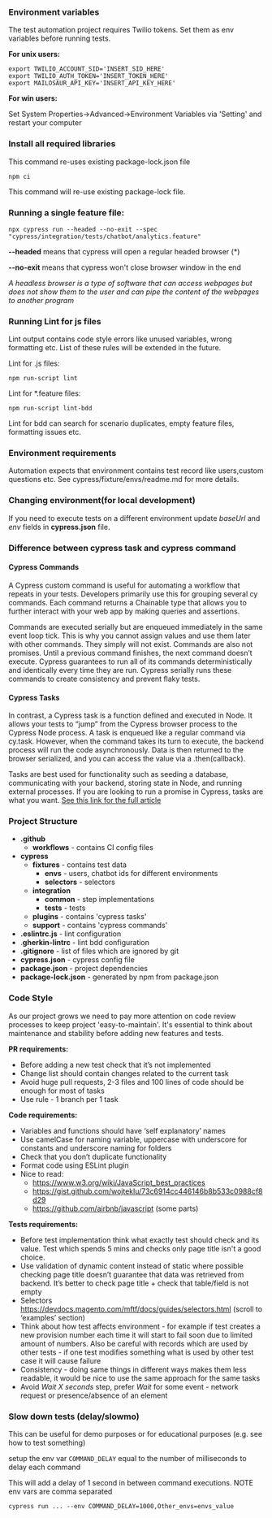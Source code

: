 ### Environment variables

The test automation project requires Twilio tokens. Set them as env variables before running tests.

**For unix users:**
```console
export TWILIO_ACCOUNT_SID='INSERT_SID_HERE'
export TWILIO_AUTH_TOKEN='INSERT_TOKEN_HERE'
export MAILOSAUR_API_KEY='INSERT_API_KEY_HERE'
```

**For win users:**

Set System Properties->Advanced->Environment Variables via 'Setting' and restart your computer

### Install all required libraries
This command re-uses existing package-lock.json file

```console
npm ci
```

This command will re-use existing package-lock file.

### Running a single feature file:

```console
npx cypress run --headed --no-exit --spec "cypress/integration/tests/chatbot/analytics.feature"
```
**--headed** means that cypress will open a regular headed browser (*)

**--no-exit** means that cypress won't close browser window in the end

_A headless browser is a type of software that can access webpages but does not show them to the user and can pipe 
the content of the webpages to another program_

### Running Lint for js files
Lint output contains code style errors like unused variables, wrong formatting etc. List of 
these rules will be extended in the future. 

Lint for  .js files:
```console
npm run-script lint
```

Lint for *.feature files:
```console
npm run-script lint-bdd
```
Lint for bdd can search for scenario duplicates, empty feature files, formatting issues etc.

### Environment requirements
Automation expects that environment contains test record like users,custom questions etc.
See cypress/fixture/envs/readme.md for more details.


### Changing environment(for local development)
If you need to execute tests on a different environment update _baseUrl_ and _env_ fields in **cypress.json** file.

### Difference between cypress task and cypress command
#### Cypress Commands
A Cypress custom command is useful for automating a workflow that repeats in your tests. Developers primarily use this for grouping several cy commands. Each command returns a Chainable type that allows you to further interact with your web app by making queries and assertions.

Commands are executed serially but are enqueued immediately in the same event loop tick. This is why you cannot assign values and use them later with other commands. They simply will not exist.
Commands are also not promises. Until a previous command finishes, the next command doesn’t execute. Cypress guarantees to run all of its commands deterministically and identically every time they are run. Cypress serially runs these commands to create consistency and prevent flaky tests.

#### Cypress Tasks
In contrast, a Cypress task is a function defined and executed in Node. It allows your tests to “jump” from the Cypress browser process to the Cypress Node process. A task is enqueued like a regular command via cy.task. However, when the command takes its turn to execute, the backend process will run the code asynchronously. Data is then returned to the browser serialized, and you can access the value via a .then(callback).

Tasks are best used for functionality such as seeding a database, communicating with your backend, storing state in Node, and running external processes. If you are looking to run a promise in Cypress, tasks are what you want.
[See this link for the full article](https://spin.atomicobject.com/2021/07/30/cypress-tasks-vs-commands/#:~:text=Cypress%20Commands%20and%20Tasks,-Hopefully%2C%20now%20you&text=The%20key%20takeaways%20are%3A,assertions%2C%20go%20with%20a%20command)

### Project Structure
* **.github**
  * **workflows**                 - contains CI config files
* **cypress**
  * **fixtures**                  - contains test data  
    * **envs**                    - users, chatbot ids for different environments
    * **selectors**               - selectors
  * **integration**
    * **common**                  - step implementations
    * **tests**                   - tests
  * **plugins**                   - contains 'cypress tasks'
  * **support**                   - contains 'cypress commands'
* **.eslintrc.js**                - lint configuration
* .**gherkin-lintrc**             - lint bdd configuration
* **.gitignore**                  - list of files which are ignored by git
* **cypress.json**                - cypress config file
* **package.json**                - project dependencies
* **package-lock.json**           - generated by npm from package.json

### Code Style
As our project grows we need to pay more attention on code review processes to keep 
project 'easy-to-maintain'. It's essential to think about maintenance and stability before adding 
new features and tests.

**PR requirements:**

* Before adding a new test check that it’s not implemented
* Change list should contain changes related to the current task
* Avoid huge pull requests, 2-3 files and 100 lines of code should be enough for most of tasks
* Use rule - 1 branch per 1 task

**Code requirements:**

* Variables and functions should have ‘self explanatory’ names
* Use camelCase for naming variable, uppercase with underscore for constants and underscore naming for folders
* Check that you don’t duplicate functionality
* Format code using ESLint plugin
* Nice to read:
    * https://www.w3.org/wiki/JavaScript_best_practices
    * https://gist.github.com/wojteklu/73c6914cc446146b8b533c0988cf8d29
    * https://github.com/airbnb/javascript (some parts)
    
**Tests requirements:**

* Before test implementation think what exactly test should check and its value. Test which spends 5 mins and checks 
  only page title isn't a good choice.
* Use validation of dynamic content instead of static where possible checking page title doesn’t 
  guarantee that data was retrieved from backend. It’s better to check page title + check that table/field  is not empty
* Selectors
https://devdocs.magento.com/mftf/docs/guides/selectors.html (scroll to ‘examples’ section)
* Think about how test affects environment - for example if test creates a new provision number each time it will start 
  to fail soon due to limited amount of numbers. Also be careful with records which are used by other tests - if one 
  test modifies something what is used by other test case it will cause failure
* Consistency - doing same things in different ways makes them less readable, it would be nice to use the same approach 
  for the same tasks
* Avoid _Wait X seconds_ step, prefer _Wait_ for some event - network request or presence/absence of an element


### Slow down tests (delay/slowmo)
This can be useful for demo purposes or for educational purposes (e.g. see how to test something)

setup the env var `COMMAND_DELAY` equal to the number of milliseconds to delay each command

This will add a delay of 1 second in between command executions. NOTE env vars are comma separated
```console
cypress run ... --env COMMAND_DELAY=1000,Other_envs=envs_value
```
